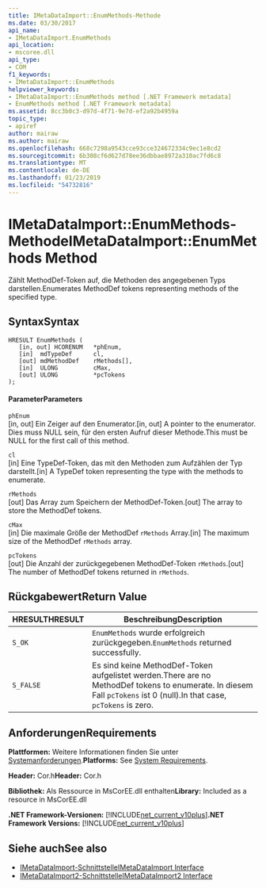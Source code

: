 ```yaml
---
title: IMetaDataImport::EnumMethods-Methode
ms.date: 03/30/2017
api_name:
- IMetaDataImport.EnumMethods
api_location:
- mscoree.dll
api_type:
- COM
f1_keywords:
- IMetaDataImport::EnumMethods
helpviewer_keywords:
- IMetaDataImport::EnumMethods method [.NET Framework metadata]
- EnumMethods method [.NET Framework metadata]
ms.assetid: 8cc3b0c3-d97d-4f71-9e7d-ef2a92b4959a
topic_type:
- apiref
author: mairaw
ms.author: mairaw
ms.openlocfilehash: 668c7298a9543cce93cce324672334c9ec1e8cd2
ms.sourcegitcommit: 6b308cf6d627d78ee36dbbae8972a310ac7fd6c8
ms.translationtype: MT
ms.contentlocale: de-DE
ms.lasthandoff: 01/23/2019
ms.locfileid: "54732816"
---
```

# <a name="imetadataimportenummethods-method"></a><span data-ttu-id="0294b-102">IMetaDataImport::EnumMethods-Methode</span><span class="sxs-lookup"><span data-stu-id="0294b-102">IMetaDataImport::EnumMethods Method</span></span>
<span data-ttu-id="0294b-103">Zählt MethodDef-Token auf, die Methoden des angegebenen Typs darstellen.</span><span class="sxs-lookup"><span data-stu-id="0294b-103">Enumerates MethodDef tokens representing methods of the specified type.</span></span>  
  
## <a name="syntax"></a><span data-ttu-id="0294b-104">Syntax</span><span class="sxs-lookup"><span data-stu-id="0294b-104">Syntax</span></span>  
  
```  
HRESULT EnumMethods (  
   [in, out] HCORENUM   *phEnum,   
   [in]  mdTypeDef      cl,   
   [out] mdMethodDef    rMethods[],   
   [in]  ULONG          cMax,   
   [out] ULONG          *pcTokens  
);  
```  
  
#### <a name="parameters"></a><span data-ttu-id="0294b-105">Parameter</span><span class="sxs-lookup"><span data-stu-id="0294b-105">Parameters</span></span>  
 `phEnum`  
 <span data-ttu-id="0294b-106">[in, out] Ein Zeiger auf den Enumerator.</span><span class="sxs-lookup"><span data-stu-id="0294b-106">[in, out] A pointer to the enumerator.</span></span> <span data-ttu-id="0294b-107">Dies muss NULL sein, für den ersten Aufruf dieser Methode.</span><span class="sxs-lookup"><span data-stu-id="0294b-107">This must be NULL for the first call of this method.</span></span>  
  
 `cl`  
 <span data-ttu-id="0294b-108">[in] Eine TypeDef-Token, das mit den Methoden zum Aufzählen der Typ darstellt.</span><span class="sxs-lookup"><span data-stu-id="0294b-108">[in] A TypeDef token representing the type with the methods to enumerate.</span></span>  
  
 `rMethods`  
 <span data-ttu-id="0294b-109">[out] Das Array zum Speichern der MethodDef-Token.</span><span class="sxs-lookup"><span data-stu-id="0294b-109">[out] The array to store the MethodDef tokens.</span></span>  
  
 `cMax`  
 <span data-ttu-id="0294b-110">[in] Die maximale Größe der MethodDef `rMethods` Array.</span><span class="sxs-lookup"><span data-stu-id="0294b-110">[in] The maximum size of the MethodDef `rMethods` array.</span></span>  
  
 `pcTokens`  
 <span data-ttu-id="0294b-111">[out] Die Anzahl der zurückgegebenen MethodDef-Token `rMethods`.</span><span class="sxs-lookup"><span data-stu-id="0294b-111">[out] The number of MethodDef tokens returned in `rMethods`.</span></span>  
  
## <a name="return-value"></a><span data-ttu-id="0294b-112">Rückgabewert</span><span class="sxs-lookup"><span data-stu-id="0294b-112">Return Value</span></span>  
  
|<span data-ttu-id="0294b-113">HRESULT</span><span class="sxs-lookup"><span data-stu-id="0294b-113">HRESULT</span></span>|<span data-ttu-id="0294b-114">Beschreibung</span><span class="sxs-lookup"><span data-stu-id="0294b-114">Description</span></span>|  
|-------------|-----------------|  
|`S_OK`|<span data-ttu-id="0294b-115">`EnumMethods` wurde erfolgreich zurückgegeben.</span><span class="sxs-lookup"><span data-stu-id="0294b-115">`EnumMethods` returned successfully.</span></span>|  
|`S_FALSE`|<span data-ttu-id="0294b-116">Es sind keine MethodDef-Token aufgelistet werden.</span><span class="sxs-lookup"><span data-stu-id="0294b-116">There are no MethodDef tokens to enumerate.</span></span> <span data-ttu-id="0294b-117">In diesem Fall `pcTokens` ist 0 (null).</span><span class="sxs-lookup"><span data-stu-id="0294b-117">In that case, `pcTokens` is zero.</span></span>|  
  
## <a name="requirements"></a><span data-ttu-id="0294b-118">Anforderungen</span><span class="sxs-lookup"><span data-stu-id="0294b-118">Requirements</span></span>  
 <span data-ttu-id="0294b-119">**Plattformen:** Weitere Informationen finden Sie unter [Systemanforderungen](../../../../docs/framework/get-started/system-requirements.md).</span><span class="sxs-lookup"><span data-stu-id="0294b-119">**Platforms:** See [System Requirements](../../../../docs/framework/get-started/system-requirements.md).</span></span>  
  
 <span data-ttu-id="0294b-120">**Header:** Cor.h</span><span class="sxs-lookup"><span data-stu-id="0294b-120">**Header:** Cor.h</span></span>  
  
 <span data-ttu-id="0294b-121">**Bibliothek:** Als Ressource in MsCorEE.dll enthalten</span><span class="sxs-lookup"><span data-stu-id="0294b-121">**Library:** Included as a resource in MsCorEE.dll</span></span>  
  
 <span data-ttu-id="0294b-122">**.NET Framework-Versionen:** [!INCLUDE[net_current_v10plus](../../../../includes/net-current-v10plus-md.md)]</span><span class="sxs-lookup"><span data-stu-id="0294b-122">**.NET Framework Versions:** [!INCLUDE[net_current_v10plus](../../../../includes/net-current-v10plus-md.md)]</span></span>  
  
## <a name="see-also"></a><span data-ttu-id="0294b-123">Siehe auch</span><span class="sxs-lookup"><span data-stu-id="0294b-123">See also</span></span>
- [<span data-ttu-id="0294b-124">IMetaDataImport-Schnittstelle</span><span class="sxs-lookup"><span data-stu-id="0294b-124">IMetaDataImport Interface</span></span>](../../../../docs/framework/unmanaged-api/metadata/imetadataimport-interface.md)
- [<span data-ttu-id="0294b-125">IMetaDataImport2-Schnittstelle</span><span class="sxs-lookup"><span data-stu-id="0294b-125">IMetaDataImport2 Interface</span></span>](../../../../docs/framework/unmanaged-api/metadata/imetadataimport2-interface.md)
